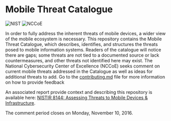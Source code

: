 # Mobile Threat Catalogue
![NIST](https://nccoe.nist.gov/sites/all/themes/custom/nccoe2x/asset/img/NIST_logo.svg)
![NCCoE](https://nccoe.nist.gov/sites/all/themes/custom/nccoe2x/asset/img/NCCoE-logo.svg)

In order to fully address the inherent threats of mobile devices, a wider view of the mobile ecosystem is necessary. This repository contains the Mobile Threat Catalogue,
which describes, identifies, and structures the threats posed to mobile information systems. Readers of the catalogue will notice there are gaps;
some threats are not tied to a documented source or lack countermeasures, and other threats not identified here may exist. The National Cybersecurity Center of Excellence (NCCoE) seeks comment on current
mobile threats addressed in the Catalogue as well as ideas for additional threats to add. Go to the [contributing.md](contributing.md) file for more information on how to provide feedback

An associated report provide context and describing this repository is available here:
[NISTIR 8144: Assessing Threats to Mobile Devices & Infrastructure](https://nccoe.nist.gov/sites/default/files/library/mtc-nistir-8144-draft.pdf).

The comment period closes on Monday, November 10, 2016.
